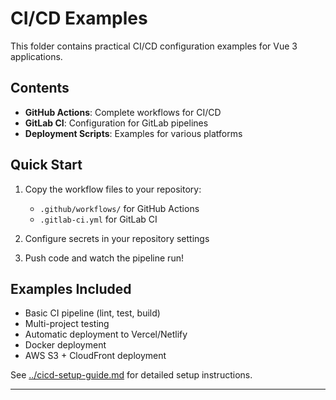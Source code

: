 # CI/CD Examples

This folder contains practical CI/CD configuration examples for Vue 3 applications.

## Contents

- **GitHub Actions**: Complete workflows for CI/CD
- **GitLab CI**: Configuration for GitLab pipelines
- **Deployment Scripts**: Examples for various platforms

## Quick Start

1. Copy the workflow files to your repository:
   - `.github/workflows/` for GitHub Actions
   - `.gitlab-ci.yml` for GitLab CI

2. Configure secrets in your repository settings

3. Push code and watch the pipeline run!

## Examples Included

- Basic CI pipeline (lint, test, build)
- Multi-project testing
- Automatic deployment to Vercel/Netlify
- Docker deployment
- AWS S3 + CloudFront deployment

See [../cicd-setup-guide.md](../cicd-setup-guide.md) for detailed setup instructions.

---
